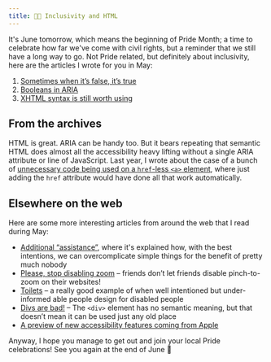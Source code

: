 ```yaml
---
title: 🏳️‍🌈 Inclusivity and HTML
---
```


It's June tomorrow, which means the beginning of Pride Month; a time to celebrate how far we've come with civil rights, but a reminder that we still have a long way to go. Not Pride related, but definitely about inclusivity, here are the articles I wrote for you in May:

1. [Sometimes when it’s false, it’s true](https://www.tempertemper.net/blog/sometimes-when-its-false-its-true)
2. [Booleans in ARIA](https://www.tempertemper.net/blog/booleans-in-aria)
3. [XHTML syntax is still worth using](https://www.tempertemper.net/blog/xhtml-syntax-is-still-worth-using)


## From the archives

HTML is great. ARIA can be handy too. But it bears repeating that semantic HTML does almost all the accessibility heavy lifting without a single ARIA attribute or line of JavaScript. Last year, I wrote about the case of a bunch of [unnecessary code being used on a `href`-less `<a>` element](https://www.tempertemper.net/blog/links-missing-href-attributes-and-over-engineered-code), where just adding the `href` attribute would have done all that work automatically.


## Elsewhere on the web

Here are some more interesting articles from around the web that I read during May:

- [Additional “assistance”](https://htmhell.dev/31-additional-assistance/), where it's explained how, with the best intentions, we can overcomplicate simple things for the benefit of pretty much nobody
- [Please, stop disabling zoom](https://www.matuzo.at/blog/2022/please-stop-disabling-zoom/) – friends don’t let friends disable pinch-to-zoom on their websites!
- [Toilets](https://finnberrys.co.uk/Blog/blog-05-toilets.html) – a really good example of when well intentioned but under-informed able people design for disabled people
- [Divs are bad!](https://www.matuzo.at/blog/2022/divs-are-bad/) – The `<div>` element has no semantic meaning, but that doesn’t mean it can be used just any old place
- [A preview of new accessibility features coming from Apple](https://www.apple.com/newsroom/2022/05/apple-previews-innovative-accessibility-features/)

Anyway, I hope you manage to get out and join your local Pride celebrations! See you again at the end of June 🌈
